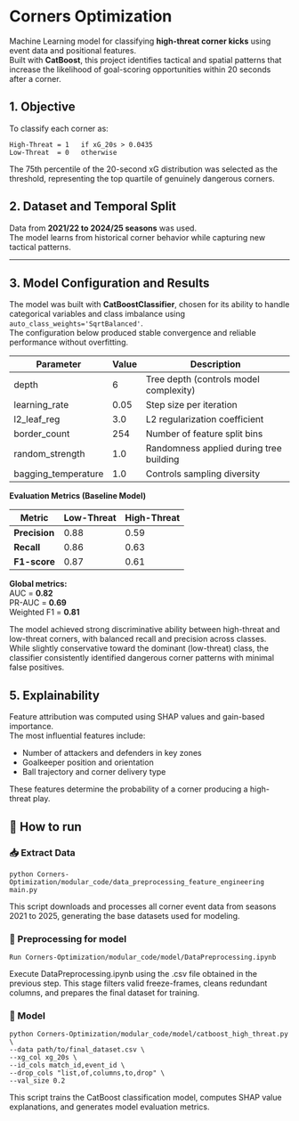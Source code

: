 # **Corners Optimization**

Machine Learning model for classifying **high-threat corner kicks** using event data and positional features.  
Built with **CatBoost**, this project identifies tactical and spatial patterns that increase the likelihood of goal-scoring opportunities within 20 seconds after a corner.

## **1. Objective**

To classify each corner as:

    High-Threat = 1   if xG_20s > 0.0435  
    Low-Threat  = 0   otherwise

The 75th percentile of the 20-second xG distribution was selected as the threshold, representing the top quartile of genuinely dangerous corners.

## **2. Dataset and Temporal Split**

Data from **2021/22 to 2024/25 seasons** was used.  
The model learns from historical corner behavior while capturing new tactical patterns. 

---

## **3. Model Configuration and Results**

The model was built with **CatBoostClassifier**, chosen for its ability to handle categorical variables and class imbalance using `auto_class_weights='SqrtBalanced'`.  
The configuration below produced stable convergence and reliable performance without overfitting.

| Parameter | Value | Description |
|------------|--------|-------------|
| depth | 6 | Tree depth (controls model complexity) |
| learning_rate | 0.05 | Step size per iteration |
| l2_leaf_reg | 3.0 | L2 regularization coefficient |
| border_count | 254 | Number of feature split bins |
| random_strength | 1.0 | Randomness applied during tree building |
| bagging_temperature | 1.0 | Controls sampling diversity |

**Evaluation Metrics (Baseline Model)**

| Metric | Low-Threat | High-Threat |
|--------|-------------|-------------|
| **Precision** | 0.88 | 0.59 |
| **Recall** | 0.86 | 0.63 |
| **F1-score** | 0.87 | 0.61 |

**Global metrics:**  
AUC = **0.82**  
PR-AUC = **0.69**  
Weighted F1 = **0.81**

The model achieved strong discriminative ability between high-threat and low-threat corners, with balanced recall and precision across classes.  
While slightly conservative toward the dominant (low-threat) class, the classifier consistently identified dangerous corner patterns with minimal false positives.


## **5. Explainability**

Feature attribution was computed using SHAP values and gain-based importance.  
The most influential features include:
- Number of attackers and defenders in key zones  
- Goalkeeper position and orientation  
- Ball trajectory and corner delivery type  

These features determine the probability of a corner producing a high-threat play.

## 🏁 **How to run**

### 📥 Extract Data
    python Corners-Optimization/modular_code/data_preprocessing_feature_engineering main.py
This script downloads and processes all corner event data from seasons 2021 to 2025, generating the base datasets used for modeling.

### 🧹 Preprocessing for model
    Run Corners-Optimization/modular_code/model/DataPreprocessing.ipynb
  Execute DataPreprocessing.ipynb using the .csv file obtained in the previous step.
  This stage filters valid freeze-frames, cleans redundant columns, and prepares the final dataset for training.

### 🤖 Model 
    python Corners-Optimization/modular_code/model/catboost_high_threat.py \
    --data path/to/final_dataset.csv \
    --xg_col xg_20s \
    --id_cols match_id,event_id \
    --drop_cols "list,of,columns,to,drop" \
    --val_size 0.2

  This script trains the CatBoost classification model, computes SHAP value explanations, and generates model evaluation metrics.

    
